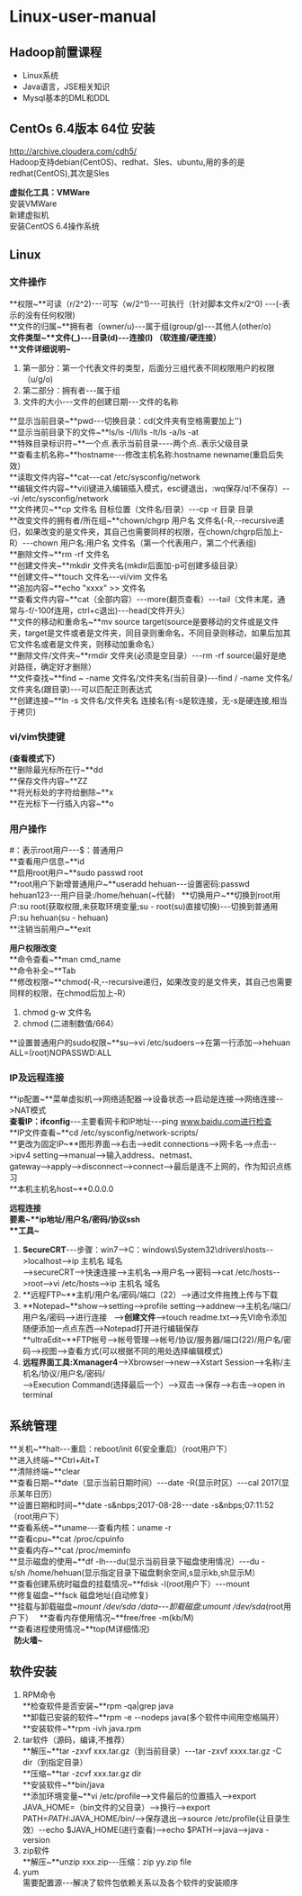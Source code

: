 # Linux-user-manual  
  
## Hadoop前置课程  
- Linux系统
- Java语言，JSE相关知识
- Mysql基本的DML和DDL

## CentOs 6.4版本  64位 安装 
http://archive.cloudera.com/cdh5/  
Hadoop支持debian(CentOS)、redhat、Sles、ubuntu,用的多的是redhat(CentOS),其次是Sles  
  
**虚拟化工具：VMWare**   
安装VMWare  
新建虚拟机  
安装CentOS 6.4操作系统 

## Linux  
  
### 文件操作  
**权限~**可读（r/2^2)---可写（w/2^1)---可执行（针对脚本文件x/2^0)  ---(-表示的没有任何权限)  
**文件的归属~**拥有者（owner/u)---属于组(group/g)---其他人(other/o)  
**文件类型~**文件(_)---目录(d)---连接(l) （软连接/硬连接）  
**文件详细说明~**
1. 第一部分：第一个代表文件的类型，后面分三组代表不同权限用户的权限（u/g/o)  
2. 第二部分：拥有者---属于组  
3. 文件的大小---文件的创建日期---文件的名称  
  
**显示当前目录~**pwd---切换目录：cd(文件夹有空格需要加上'')  
**显示当前目录下的文件~**ls/ls&nbsp;-l/ll/ls&nbsp;-lt/ls&nbsp;-a/ls&nbsp;-at  
**特殊目录标识符~**一个点.表示当前目录----两个点..表示父级目录  
**查看主机名称~**hostname---修改主机名称:hostname newname(重启后失效）  
**读取文件内容~**cat---cat /etc/sysconfig/network  
**编辑文件内容~**vi(i键进入编辑插入模式，esc键退出，:wq保存/q!不保存）---vi /etc/sysconfig/network  
**文件拷贝~**cp&nbsp;文件名&nbsp;目标位置（文件名/目录）---cp&nbsp;-r&nbsp;目录&nbsp;目录  
**改变文件的拥有者/所在组~**chown/chgrp&nbsp;用户名&nbsp;文件名(-R,--recursive递归，如果改变的是文件夹，其自己也需要同样的权限，在chown/chgrp后加上-R）---chown&nbsp;用户名:用户名&nbsp;文件名（第一个代表用户，第二个代表组)  
**删除文件~**rm&nbsp;-rf&nbsp;文件名  
**创建文件夹~**mkdir&nbsp;文件夹名(mkdir后面加-p可创建多级目录）  
**创建文件~**touch&nbsp;文件名---vi/vim&nbsp;文件名  
**追加内容~**echo&nbsp;"xxxx"&nbsp;>>&nbsp;文件名  
**查看文件内容~**cat（全部内容）---more(翻页查看）---tail（文件末尾，通常与-f/-100f连用，ctrl+c退出)---head(文件开头）  
**文件的移动和重命名~**mv&nbsp;source&nbsp;target(source是要移动的文件或是文件夹，target是文件或者是文件夹，同目录则重命名，不同目录则移动，如果后加其它文件名或者是文件夹，则移动加重命名）  
**删除文件/文件夹~**rmdir&nbsp;文件夹(必须是空目录）---rm&nbsp;-rf&nbsp;source(最好是绝对路径，确定好才删除）  
**文件查找~**find ~ -name 文件名/文件夹名(当前目录)---find / -name 文件名/文件夹名(跟目录)---可以匹配正则表达式  
**创建连接~**ln -s 文件名/文件夹名 连接名(有-s是软连接，无-s是硬连接,相当于拷贝)  
  
### vi/vim快捷键  
**(查看模式下）**  
**删除最光标所在行~**dd  
**保存文件内容~**ZZ  
**将光标处的字符给删除~**x  
**在光标下一行插入内容~**o  
  
 ### 用户操作  
#：表示root用户---$：普通用户  
**查看用户信息~**id  
**启用root用户~**sudo passwd root  
**root用户下新增普通用户~**useradd hehuan---设置密码:passwd hehuan123---用户目录:/home/hehuan(\~代替)  
**切换用户~**切换到root用户:su root(获取权限,未获取环境变量;su - root(su)直接切换)---切换到普通用户:su hehuan(su - hehuan)  
**注销当前用户~**exit  
  
**用户权限改变**  
**命令查看~**man cmd_name  
**命令补全~**Tab  
**修改权限~**chmod(-R,--recursive递归，如果改变的是文件夹，其自己也需要同样的权限，在chmod后加上-R）  
1. chmod&nbsp;g-w&nbsp;文件名  
2. chmod&nbsp;(二进制数值/664） 
  
**设置普通用户的sudo权限~**su-->vi /etc/sudoers-->在第一行添加-->hehuan ALL=(root)NOPASSWD:ALL  
  
 ### IP及远程连接  
**ip配置~**菜单虚拟机-->网络适配器-->设备状态-->启动是连接-->网络连接-->NAT模式  
**查看IP：ifconfig**---主要看网卡和IP地址---ping www.baidu.com进行检查  
**IP文件查看~**cd /etc/sysconfig/network-scripts/  
**更改为固定IP~**图形界面-->右击-->edit connections-->网卡名-->点击-->ipv4 setting-->manual-->输入address、netmast、  
gateway-->apply-->disconnect-->connect-->最后是连不上网的，作为知识点练习  
**本机主机名host~**0.0.0.0  
  
**远程连接**  
**要素~**ip地址/用户名/密码/协议ssh  
**工具~**    
1. **SecureCRT**---步骤：win7-->C：windows\System32\drivers\hosts-->localhost-->ip&nbsp;主机名&nbsp;域名  
-->secureCRT-->快速连接-->主机名-->用户名-->密码-->cat /etc/hosts-->root-->vi /etc/hosts-->ip&nbsp;主机名&nbsp;域名  
2. **远程FTP~**主机/用户名/密码/端口（22）-->通过文件拖拽上传与下载  
3. **Notepad~**show-->setting-->profile setting-->addnew-->主机名/端口/用户名/密码-->进行连接  
-->**创建文件**-->touch readme.txt-->先VI命令添加随便添加一点点东西-->Notepad打开进行编辑保存  
**ultraEdit~**FTP帐号-->帐号管理-->帐号/协议/服务器/端口(22)/用户名/密码-->视图-->查看方式(可以根据不同的用处选择编辑模式） 
4. **远程界面工具:Xmanager4**-->Xbrowser-->new-->Xstart&nbsp;Session-->名称/主机名/协议/用户名/密码/  
-->Execution&nbsp;Command(选择最后一个）-->双击-->保存-->右击-->open in terminal  
  
## 系统管理  
**关机~**halt---重启：reboot/init 6(安全重启）（root用户下）  
**进入终端~**Ctrl+Alt+T  
**清除终端~**clear  
**查看日期~**date（显示当前日期时间）---date&nbsp;-R(显示时区）---cal&nbsp;2017(显示某年日历）  
**设置日期和时间~**date&nbsp;-s&nbps;2017-08-28---date&nbsp;-s&nbps;07:11:52（root用户下）  
**查看系统~**uname---查看内核：uname&nbsp;-r  
**查看cpu~**cat&nbsp;/proc/cpuinfo  
**查看内存~**cat&nbsp;/proc/meminfo  
**显示磁盘的使用~**df&nbsp;-lh---du(显示当前目录下磁盘使用情况）---du&nbsp;-s/sh&nbsp;/home/hehuan(显示指定目录下磁盘剩余空间,s显示kb,sh显示M）  
**查看创建系统时磁盘的挂载情况~**fdisk&nbsp;-l(root用户下）---mount  
**修复磁盘~**fsck&nbsp;磁盘地址(自动修复)  
**挂载与卸载磁盘~**mount&nbsp;/dev/sda*&nbsp;/data---卸载磁盘:umount&nbsp;/dev/sda*(root用户下）  
**查看内存使用情况~**free/free&nbsp;-m(kb/M)  
**查看进程使用情况~**top(M详细情况)  
  
**防火墙~**
  
## 软件安装  
1. RPM命令  
**检查软件是否安装~**rpm&nbsp;-qa|grep&nbsp;java  
**卸载已安装的软件~**rpm&nbsp;-e&nbsp;--nodeps&nbsp;java(多个软件中间用空格隔开）  
**安装软件~**rpm&nbsp;-ivh&nbsp;java.rpm  
2. tar软件（源码，编译,不推荐）  
**解压~**tar -zxvf xxx.tar.gz（到当前目录）---tar -zxvf xxxx.tar.gz -C dir（到指定目录）  
**压缩~**tar -zcvf xxx.tar.gz dir  
**安装软件~**bin/java  
**添加环境变量~**vi&nbsp;/etc/profile-->文件最后的位置插入-->export JAVA_HOME=（bin文件的父目录）-->换行-->export PATH=$PATH:$JAVA_HOME/bin/-->保存退出-->source /etc/profile(让目录生效）--echo $JAVA_HOME(进行查看)-->echo $PATH-->java-->java -version
3. zip软件  
**解压~**unzip xxx.zip---压缩：zip yy.zip file  
4. yum  
需要配置源---解决了软件包依赖关系以及各个软件的安装顺序  
  






  




